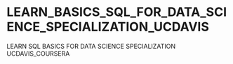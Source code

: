 # LEARN_BASICS_SQL_FOR_DATA_SCIENCE_SPECIALIZATION_UCDAVIS
LEARN SQL BASICS FOR DATA SCIENCE SPECIALIZATION UCDAVIS_COURSERA
